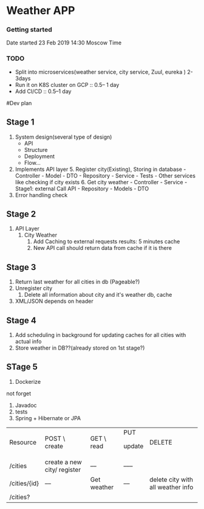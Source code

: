 # Weather APP

### Getting started
Date started 23 Feb 2019 14:30 Moscow Time

### TODO 
- Split into microservices(weather service, city service, Zuul, eureka ) 2-3days
- Run it on K8S cluster on GCP :: 0.5– 1 day
- Add CI/CD :: 0.5–1 day

#Dev plan 
## Stage 1



1. System design(several type of design)
    - API
    - Structure
    - Deployment
    - Flow...
2. Implements API layer
    5. Register city(Existing), Storing in database
        - Controller
        - Model
        - DTO
        - Repository
        - Service 
        - Tests
        - Other services like checking if city exists
    6. Get city weather 
        - Controller 
        - Service - Stage1: external Call API
        -  Repository
        -  Models
        -  DTO
3. Error handling check

## Stage 2

1. API Layer 
    1. City Weather
        1. Add Caching to external requests results: 5 minutes cache
        2. New API call should return data from cache if it is there 


## 	Stage 3



1. Return last weather for all cities in db (Pageable?)
2. Unregister city 
    1. Delete all information about city and it's weather  db, cache
3. XML/JSON depends on header 


## Stage 4



1. Add scheduling in background for updating caches for all cities with actual info
2. Store weather in DB??(already stored on 1st stage?)


## STage 5



1. Dockerize

not forget



1. Javadoc
2. tests
3. Spring + Hibernate or JPA

<table>
  <tr>
   <td>
Resource
   </td>
   <td>POST \
create
   </td>
   <td>GET \
read
   </td>
   <td>PUT
<p>
update
   </td>
   <td>DELETE
   </td>
  </tr>
  <tr>
   <td>/cities
   </td>
   <td>create a new city/ register
   </td>
   <td>––
   </td>
   <td>–––
   </td>
   <td>
   </td>
  </tr>
  <tr>
   <td>/cities/{id}
   </td>
   <td>––
   </td>
   <td>Get weather
   </td>
   <td>––
   </td>
   <td>delete city with all weather info
   </td>
  </tr>
  <tr>
   <td>/cities?
   </td>
   <td>
   </td>
   <td>
   </td>
   <td>
   </td>
   <td>
   </td>
  </tr>
</table>
